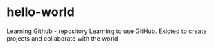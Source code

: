 # hello-world
Learning Github - repository
Learning to use GitHub. Exicted to create projects and collaborate with the world
